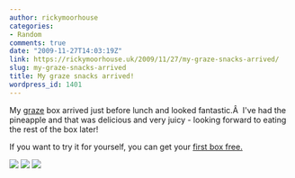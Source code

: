 ```yaml
---
author: rickymoorhouse
categories:
- Random
comments: true
date: "2009-11-27T14:03:19Z"
link: https://rickymoorhouse.uk/2009/11/27/my-graze-snacks-arrived/
slug: my-graze-snacks-arrived
title: My graze snacks arrived!
wordpress_id: 1401
---
```


My [graze](http://www.graze.com/p/Q99HLF8) box arrived just before lunch and looked fantastic.Â  I've had the pineapple and that was delicious and very juicy - looking forward to eating the rest of the box later!

If you want to try it for yourself, you can get your [first box free.](http://www.graze.com/p/Q99HLF8)  


[![](http://rickymoorhouse.files.wordpress.com/2009/11/p1150064-scaled-1000.jpg?w=300)](http://rickymoorhouse.files.wordpress.com/2009/11/p1150064-scaled-1000.jpg) [![](http://rickymoorhouse.files.wordpress.com/2009/11/p1150065-scaled-1000.jpg?w=225)](http://rickymoorhouse.files.wordpress.com/2009/11/p1150065-scaled-1000.jpg) [![](http://rickymoorhouse.files.wordpress.com/2009/11/p1150069-scaled-10001.jpg?w=300)](http://rickymoorhouse.files.wordpress.com/2009/11/p1150069-scaled-10001.jpg)

     
